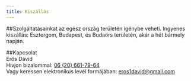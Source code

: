 ```yaml
---
title: Kiszállás
---
```

##Szolgáltatásainkat az egész ország területén igénybe veheti.
Ingyenes kiszállás: Esztergom, Budapest, és Budaörs területén, akár a hét bármely napján.  

##Kapcsolat  
Erős Dávid   
Hívjon bizalommal: [06 (20) 661-79-64](tel:+36206617964)  
Vagy keressen elektronikus levél formájában: [eros1david@gmail.com](mailto:eros1david@gmail.com)  
